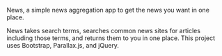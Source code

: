 News, a simple news aggregation app to get the news you want in one place. 

News takes search terms, searches common news sites for articles including those terms, and returns them to you in one place. This project uses Bootstrap, Parallax.js, and jQuery. 